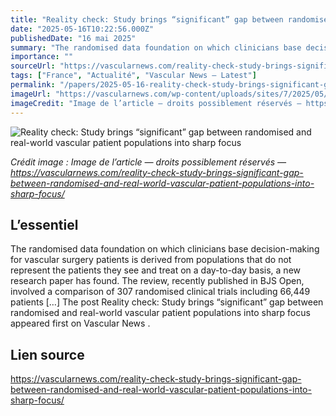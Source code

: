 ```yaml
---
title: "Reality check: Study brings “significant” gap between randomised and real-world vascular patient populations into sharp focus"
date: "2025-05-16T10:22:56.000Z"
publishedDate: "16 mai 2025"
summary: "The randomised data foundation on which clinicians base decision-making for vascular surgery patients is derived from populations that do not represent the patients they see and treat on a day-to-day basis, a new research paper has found. The review, recently published in BJS Open, involved a comparison of 307 randomised clinical trials including 66,449 patients [&#8230;] The post Reality check: Study brings “significant” gap between randomised and real-world vascular patient populations into sharp focus appeared first on Vascular News ."
importance: ""
sourceUrl: "https://vascularnews.com/reality-check-study-brings-significant-gap-between-randomised-and-real-world-vascular-patient-populations-into-sharp-focus/"
tags: ["France", "Actualité", "Vascular News — Latest"]
permalink: "/papers/2025-05-16-reality-check-study-brings-significant-gap-between-randomised-and-real-world-vascular-patient-populations-into-sharp-focus"
imageUrl: "https://vascularnews.com/wp-content/uploads/sites/7/2025/05/Kasia-Bera.png"
imageCredit: "Image de l’article — droits possiblement réservés — https://vascularnews.com/reality-check-study-brings-significant-gap-between-randomised-and-real-world-vascular-patient-populations-into-sharp-focus/"
---
```


![Reality check: Study brings “significant” gap between randomised and real-world vascular patient populations into sharp focus](https://vascularnews.com/wp-content/uploads/sites/7/2025/05/Kasia-Bera.png)

*Crédit image : Image de l’article — droits possiblement réservés — https://vascularnews.com/reality-check-study-brings-significant-gap-between-randomised-and-real-world-vascular-patient-populations-into-sharp-focus/*

## L’essentiel

The randomised data foundation on which clinicians base decision-making for vascular surgery patients is derived from populations that do not represent the patients they see and treat on a day-to-day basis, a new research paper has found. The review, recently published in BJS Open, involved a comparison of 307 randomised clinical trials including 66,449 patients [&#8230;] The post Reality check: Study brings “significant” gap between randomised and real-world vascular patient populations into sharp focus appeared first on Vascular News .

## Lien source

https://vascularnews.com/reality-check-study-brings-significant-gap-between-randomised-and-real-world-vascular-patient-populations-into-sharp-focus/
